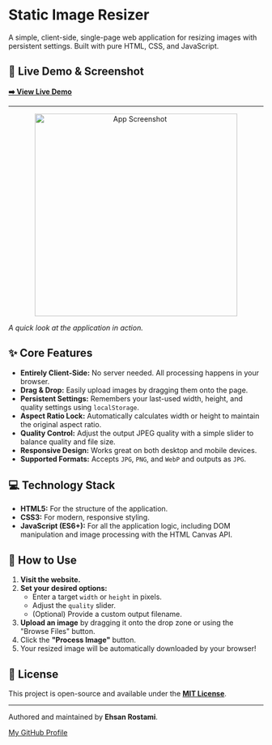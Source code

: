 # Static Image Resizer

A simple, client-side, single-page web application for resizing images with persistent settings. Built with pure HTML, CSS, and JavaScript.

## 🚀 Live Demo & Screenshot

**[➡️ View Live Demo](https://ehsan-rostami.github.io/tools/image-resizer/index.html)**

---

<p align="center">
  <img src="https://ehsan-rostami.github.io/tools/image-resizer/demo.png" alt="App Screenshot" width="400">
</p>

*A quick look at the application in action.*


## ✨ Core Features

- **Entirely Client-Side:** No server needed. All processing happens in your browser.
- **Drag & Drop:** Easily upload images by dragging them onto the page.
- **Persistent Settings:** Remembers your last-used width, height, and quality settings using `localStorage`.
- **Aspect Ratio Lock:** Automatically calculates width or height to maintain the original aspect ratio.
- **Quality Control:** Adjust the output JPEG quality with a simple slider to balance quality and file size.
- **Responsive Design:** Works great on both desktop and mobile devices.
- **Supported Formats:** Accepts `JPG`, `PNG`, and `WebP` and outputs as `JPG`.

## 💻 Technology Stack

- **HTML5:** For the structure of the application.
- **CSS3:** For modern, responsive styling.
- **JavaScript (ES6+):** For all the application logic, including DOM manipulation and image processing with the HTML Canvas API.

## 🚀 How to Use

1.  **Visit the website.**
2.  **Set your desired options:**
    - Enter a target `width` or `height` in pixels.
    - Adjust the `quality` slider.
    - (Optional) Provide a custom output filename.
3.  **Upload an image** by dragging it onto the drop zone or using the "Browse Files" button.
4.  Click the **"Process Image"** button.
5.  Your resized image will be automatically downloaded by your browser!

## 📜 License

This project is open-source and available under the **[MIT License](LICENSE)**.

---

Authored and maintained by **Ehsan Rostami**.

[My GitHub Profile](https://github.com/ehsan-rostami)
